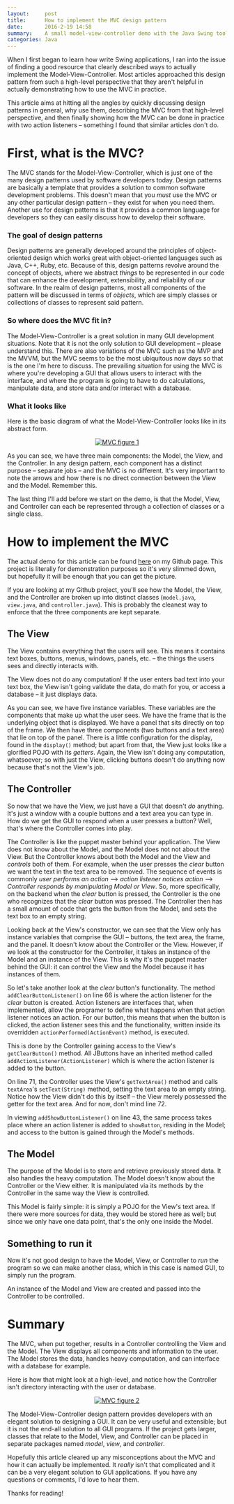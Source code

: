 ```yaml
---
layout:     post
title:      How to implement the MVC design pattern
date:       2016-2-19 14:58
summary:    A small model-view-controller demo with the Java Swing toolkit
categories: Java
---
```


When I first began to learn how write Swing applications, I ran into the issue of finding a good resource that clearly described ways to actually implement the Model-View-Controller. Most articles approached this design pattern from such a high-level perspective that they aren't helpful in actually demonstrating how to use the MVC in practice. 

This article aims at hitting all the angles by quickly discussing design patterns in general, why use them, describing the MVC from that high-level perspective, and then finally showing how the MVC can be done in practice with two action listeners – something I found that similar articles don't do.

# First, what is the MVC?

The MVC stands for the Model-View-Controller, which is just one of the many design patterns used by software developers today. Design patterns are basically a template that provides a solution to common software development problems. This doesn't mean that you *must* use the MVC or any other particular design pattern – they exist for when you need them. Another use for design patterns is that it provides a common language for developers so they can easily discuss how to develop their software.

### The goal of design patterns

Design patterns are generally developed around the principles of object-oriented design which works great with object-oriented languages such as Java, C++, Ruby, etc. Because of this, design patterns revolve around the concept of objects, where we abstract *things* to be represented in our code that can enhance the development, extensibility, and reliability of our software. In the realm of design patterns, most all components of the pattern will be discussed in terms of *objects*, which are simply classes or collections of classes to represent said pattern.

### So where does the MVC fit in?

The Model-View-Controller is a great solution in many GUI development situations. Note that it is not the only solution to GUI development – please understand this. There are also variations of the MVC such as the MVP and the MVVM, but the MVC seems to be the most ubiquitous now days so that is the one I'm here to discuss. The prevailing situation for using the MVC is where you're developing a GUI that allows users to interact with the interface, and where the program is going to have to do calculations, manipulate data, and store data and/or interact with a database.

### What it looks like

Here is the basic diagram of what the Model-View-Controller looks like in its abstract form. 

<center><a href="http://imgur.com/jI77oln"><img src="http://i.imgur.com/jI77olnl.png?1" title="MVC figure 1" /></a></center>

As you can see, we have three main components: the Model, the View, and the Controller. In any design pattern, each component has a distinct purpose – separate jobs – and the MVC is no different. It's very important to note the arrows and how there is no direct connection between the View and the Model. Remember this.

The last thing I'll add before we start on the demo, is that the Model, View, and Controller can each be represented through a collection of classes or a single class.

# How to implement the MVC

The actual demo for this article can be found [here](https://github.com/zakrywilson/mvc-demo) on my Github page. This project is literally for demonstration purposes so it's very slimmed down, but hopefully it will be enough that you can get the picture.

If you are looking at my Github project, you'll see how the Model, the View, and the Controller are broken up into distinct classes (`model.java`, `view.java`, and `controller.java`). This is probably the cleanest way to enforce that the three components are kept separate.

## The View

The View contains everything that the users will see. This means it contains text boxes, buttons, menus, windows, panels, etc. – the things the users sees and directly interacts with.

The View does not do any computation! If the user enters bad text into your text box, the View isn't going validate the data, do math for you, or access a database – it just displays data.

<script src="https://gist.github.com/zakrywilson/0c3890760fb771ef97fc.js"></script>

As you can see, we have five instance variables. These variables are the components that make up what the user sees. We have the frame that is the underlying object that is displayed. We have a panel that sits directly on top of the frame. We then have three components (two buttons and a text area) that lie on top of the panel. There is a little configuration for the display, found in the `display()` method; but apart from that, the View just looks like a glorified POJO with its *getters*. Again, the View isn't doing any computation, whatsoever; so with just the View, clicking buttons doesn't do anything now because that's not the View's job.

## The Controller

So now that we have the View, we just have a GUI that doesn't *do* anything. It's just a window with a couple buttons and a text area you can type in. How do we get the GUI to respond when a user presses a button? Well, that's where the Controller comes into play.

The Controller is like the puppet master behind your application. The View does not know about the Model, and the Model does not not about the View. But the Controller knows about both the Model and the View and *controls* both of them. For example, when the user presses the *clear* button we want the text in the text area to be removed. The sequence of events is commonly *user performs an action* –> *action listener notices action* –> *Controller responds by manipulating Model or View*. So, more specifically, on the backend when the *clear* button is pressed, the Controller is the one who recognizes that the *clear* button was pressed. The Controller then has a small amount of code that gets the button from the Model, and sets the text box to an empty string.

<script src="https://gist.github.com/zakrywilson/8abf89b76b57e090288f.js"></script>

Looking back at the View's constructor, we can see that the View only has instance variables that comprise the GUI – buttons, the text area, the frame, and the panel. It doesn't *know* about the Controller or the View. However, if we look at the constructor for the Controller, it takes an instance of the Model and an instance of the View. This is why it's the puppet master behind the GUI: it can control the View and the Model because it has instances of them.

So let's take another look at the *clear* button's functionality. The method `addClearButtonListener()` on line 66 is where the action listener for the *clear* button is created. Action listeners are interfaces that, when implemented, allow the programer to define what happens when that action listener notices an action. For our button, this means that when the button is clicked, the action listener sees this and the functionality, written inside its overridden `actionPerformed(ActionEvent)` method, is executed.

This is done by the Controller gaining access to the View's `getClearButton()` method. All JButtons have an inherited method called `addActionListener(ActionListener)` which is where the action listener is added to the button. 

On line 71, the Controller uses the View's `getTextArea()` method and calls `textArea`'s `setText(String)` method, setting the text area to an empty string. Notice how the View didn't do this by itself – the View merely possessed the getter for the text area. And for now, don't mind line 72.

In viewing `addShowButtonListener()` on line 43, the same process takes place where an action listener is added to `showButton`, residing in the Model; and access to the button is gained through the Model's methods.

## The Model

The purpose of the Model is to store and retrieve previously stored data. It also handles the heavy computation. The Model doesn't know about the Controller or the View either. It is manipulated via its methods by the Controller in the same way the View is controlled. 

<script src="https://gist.github.com/zakrywilson/5f38bbc6d73ed2ef589f.js"></script>

This Model is fairly simple: it is simply a POJO for the View's text area. If there were more sources for data, they would be stored here as well; but since we only have one data point, that's the only one inside the Model.

## Something to run it

Now it's not good design to have the Model, View, or Controller to *run* the program so we can make another class, which in this case is named GUI, to simply run the program.

<script src="https://gist.github.com/zakrywilson/1e6707b7aecf60ae5f5e.js"></script>

An instance of the Model and View are created and passed into the Controller to be controlled. 

# Summary

The MVC, when put together, results in a Controller controlling the View and the Model. The View displays all components and information to the user. The Model stores the data, handles heavy computation, and can interface with a database for example.

Here is how that might look at a high-level, and notice how the Controller isn't directory interacting with the user or database.

<center><a href="http://imgur.com/5Nn5LHT"><img src="http://i.imgur.com/5Nn5LHTl.png?2" title="MVC figure 2" /></a></center>

The Model-View-Controller design pattern provides developers with an elegant solution to designing a GUI. It can be very useful and extensible; but it is not the end-all solution to all GUI programs. If the project gets larger, classes that relate to the Model, View, and Controller can be placed in separate packages named *model*, *view*, and *controller*.

Hopefully this article cleared up any misconceptions about the MVC and how it can actually be implemented. It *really* isn't that complicated and it can be a very elegant solution to GUI applications. If you have any questions or comments, I'd love to hear them.

Thanks for reading!